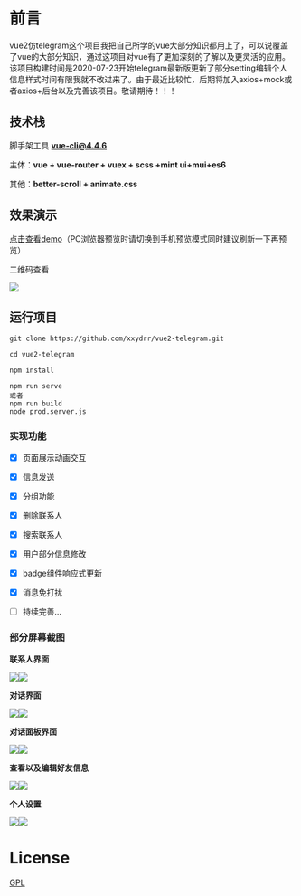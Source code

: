 # 前言

vue2仿telegram这个项目我把自己所学的vue大部分知识都用上了，可以说覆盖了vue的大部分知识，通过这项目对vue有了更加深刻的了解以及更灵活的应用。该项目构建时间是2020-07-23开始telegram最新版更新了部分setting编辑个人信息样式时间有限我就不改过来了。由于最近比较忙，后期将加入axios+mock或者axios+后台以及完善该项目。敬请期待！！！

## 技术栈

脚手架工具 **vue-cli@4.4.6**

主体：**vue + vue-router + vuex +  scss +mint ui+mui+es6**

其他：**better-scroll + animate.css**

## 效果演示

[点击查看demo](https://180231.xyz/vue2-telegram/#/)（PC浏览器预览时请切换到手机预览模式同时建议刷新一下再预览）

二维码查看

![](https://cdn.jsdelivr.net/gh/xxydrr/my_pic/img/20200905223906.png)

## 运行项目

```
git clone https://github.com/xxydrr/vue2-telegram.git 

cd vue2-telegram

npm install 

npm run serve
或者 
npm run build
node prod.server.js
```

### 实现功能

- [x] 页面展示动画交互

- [x] 信息发送

- [x] 分组功能

- [x] 删除联系人

- [x] 搜索联系人

- [x] 用户部分信息修改

- [x] badge组件响应式更新

- [x] 消息免打扰

- [ ] 持续完善...

### 部分屏幕截图

  **联系人界面**

  ![](https://cdn.jsdelivr.net/gh/xxydrr/my_pic/img/20200902110515.png)![](https://cdn.jsdelivr.net/gh/xxydrr/my_pic/img/20200902111035.png)

**对话界面**

![](https://cdn.jsdelivr.net/gh/xxydrr/my_pic/img/20200905204751.png)![](https://cdn.jsdelivr.net/gh/xxydrr/my_pic/img/20200902112552.png)

**对话面板界面**

![](https://cdn.jsdelivr.net/gh/xxydrr/my_pic/img/20200902111048.png)![](https://cdn.jsdelivr.net/gh/xxydrr/my_pic/img/20200902111655.png)

**查看以及编辑好友信息**

![](https://cdn.jsdelivr.net/gh/xxydrr/my_pic/img/20200902111106.png)![](https://cdn.jsdelivr.net/gh/xxydrr/my_pic/img/20200902111143.png)

**个人设置**

![](https://cdn.jsdelivr.net/gh/xxydrr/my_pic/img/20200902110753.png)![](https://cdn.jsdelivr.net/gh/xxydrr/my_pic/img/20200902113330.png)

# License

[GPL](https://github.com/bailicangdu/vue2-elm/blob/master/COPYING)
